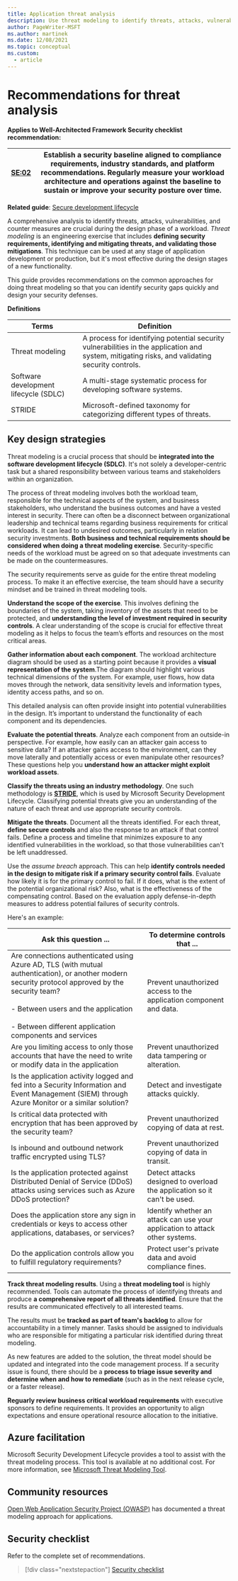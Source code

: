 ```yaml
---
title: Application threat analysis
description: Use threat modeling to identify threats, attacks, vulnerabilities, and countermeasures that can affect an application.
author: PageWriter-MSFT
ms.author: martinek
ms.date: 12/08/2021
ms.topic: conceptual
ms.custom:
  - article
---
```


# Recommendations for threat analysis

**Applies to Well-Architected Framework Security checklist recommendation:**

|[SE:02](checklist.md)|Establish a security baseline aligned to compliance requirements, industry standards, and platform recommendations. Regularly measure your workload architecture and operations against the baseline to sustain or improve your security posture over time.|
|---|---|

**Related guide**: [Secure development lifecycle](secure-development-lifecycle.md)

A comprehensive analysis to identify threats, attacks, vulnerabilities, and counter measures are crucial during the design phase of a workload. _Threat modeling_ is an engineering exercise that includes **defining security requirements, identifying and mitigating threats, and validating those mitigations**. This technique can be used at any stage of application development or production, but it's most effective during the design stages of a new functionality.

This guide provides recommendations on the common approaches for doing threat modeling so that you can identify security gaps quickly and design your security defenses. 

**Definitions** 

|Terms   |Definition|
|---------|---------|
|Threat modeling| A process for identifying potential security vulnerabilities in the application and system, mitigating risks, and validating security controls.|
|Software development lifecycle (SDLC)|A multi-stage systematic process for developing software systems. |
| STRIDE| Microsoft-defined taxonomy for categorizing different types of threats.|



## Key design strategies

Threat modeling is a crucial process that should be **integrated into the software development lifecycle (SDLC)**. It's not solely a developer-centric task but a shared responsibility between various teams and stakeholders within an organization.

The process of threat modeling involves both the workload team, responsible for the technical aspects of the system, and business stakeholders, who understand the business outcomes and have a vested interest in security. There can often be a disconnect between organizational leadership and technical teams regarding business requirements for critical workloads. It can lead to undesired outcomes, particularly in relation security investments. **Both business and technical requirements should be considered when doing a threat modeling exercise**. Security-specific needs of the workload must be agreed on so that adequate investments can be made on the countermeasures. 

The security requirements serve as guide for the entire threat modeling process. To make it an effective exercise, the team should have a security mindset and be trained in threat modeling tools.

**Understand the scope of the exercise**. This involves defining the boundaries of the system, taking inventory of the assets that need to be protected, and **understanding the level of investment required in security controls**. A clear understanding of the scope is crucial for effective threat modeling as it helps to focus the team’s efforts and resources on the most critical areas. 

**Gather information about each component**. The workload architecture diagram should be used as a starting point because it provides a **visual representation of the system**.The diagram should highlight various technical dimensions of the system. For example, user flows, how data moves through the network, data sensitivity levels and information types, identity access paths, and so on. 

This detailed analysis can often provide insight into potential vulnerabilities in the design. It’s important to understand the functionality of each component and its dependencies. 

**Evaluate the potential threats**. Analyze each component from an outside-in perspective. For example, how easily can an attacker gain access to sensitive data? If an attacker gains access to the environment, can they move laterally and potentially access or even manipulate other resources? These questions help you **understand how an attacker might exploit workload assets**. 

**Classify the threats using an industry methodology**. One such methodology is **[STRIDE](/azure/security/develop/threat-modeling-tool-threats)**, which is used by Microsoft Security Development Lifecycle. Classifying potential threats give you an understanding of the nature of each threat and use appropriate security controls. 

**Mitigate the threats**. Document all the threats identified. For each threat, **define secure controls** and also the response to an attack if that control fails. Define a process and timeline that minimizes exposure to any identified vulnerabilities in the workload, so that those vulnerabilities can't be left unaddressed.

Use the _assume breach_ approach. This can help **identify controls needed in the design to mitigate risk if a primary security control fails**. Evaluate how likely it is for the primary control to fail. If it does, what is the extent of the potential organizational risk? Also, what is the effectiveness of the compensating control. Based on the evaluation apply defense-in-depth measures to address potential failures of security controls.

Here's an example:

|Ask this question ...|To determine controls that ...|
|---|---|
|Are connections authenticated using Azure AD, TLS (with mutual authentication), or another modern security protocol approved by the security team? <br><br> - Between users and the application <br><br> - Between different application components and services|Prevent unauthorized access to the application component and data.|
|Are you limiting access to only those accounts that have the need to write or modify data in the application| Prevent unauthorized data tampering or alteration.|
|Is the application activity logged and fed into a Security Information and Event Management (SIEM) through Azure Monitor or a similar solution?|Detect and investigate attacks quickly.|
|Is critical data protected with encryption that has been approved by the security team?| Prevent unauthorized copying of data at rest.|
|Is inbound and outbound network traffic encrypted using TLS?|Prevent unauthorized copying of data in transit.|
|Is the application protected against Distributed Denial of Service (DDoS) attacks using services such as Azure DDoS protection?|Detect attacks designed to overload the application so it can't be used.|
|Does the application store any sign in credentials or keys to access other applications, databases, or services?| Identify whether an attack can use your application to attack other systems.|
|Do the application controls allow you to fulfill regulatory requirements?| Protect user's private data and avoid compliance fines.|

**Track threat modeling results**. Using a **threat modeling tool** is highly recommended. Tools can automate the process of identifying threats and produce **a comprehensive report of all threats identified**. Ensure that the results are communicated effectively to all interested teams.

The results must be **tracked as part of team's backlog** to allow for accountability in a timely manner. Tasks should be assigned to individuals who are responsible for mitigating a particular risk identified during threat modeling.

As new features are added to the solution, the threat model should be updated and integrated into the code management process. If a security issue is found, there should be a **process to triage issue severity and determine when and how to remediate** (such as in the next release cycle, or a faster release).

**Reguarly review business critical workload requirements** with executive sponsors to define requirements. It provides an opportunity to align expectations and ensure operational resource allocation to the initiative.

## Azure facilitation

Microsoft Security Development Lifecycle provides a tool to assist with the threat modeling process. This tool is available at no additional cost. For more information, see [Microsoft Threat Modeling Tool](https://www.microsoft.com/en-us/securityengineering/sdl/threatmodeling).

## Community resources

[Open Web Application Security Project (OWASP)](https://owasp.org/www-community/Threat_Modeling_Process) has documented a threat modeling approach for applications.

## Security checklist

Refer to the complete set of recommendations. 

> [!div class="nextstepaction"]
[Security checklist](checklist.md)
